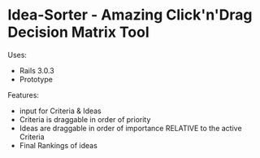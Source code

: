 Idea-Sorter - Amazing Click'n'Drag Decision Matrix Tool
=======================================================

Uses:
* Rails 3.0.3
* Prototype

Features: 
* input for Criteria & Ideas
* Criteria is draggable in order of priority
* Ideas are draggable in order of importance RELATIVE to the active Criteria
* Final Rankings of ideas
